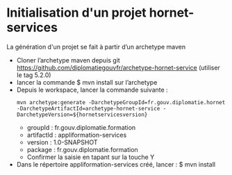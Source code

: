 # Initialisation d'un projet hornet-services

La génération d'un projet se fait à partir d’un archetype maven
- Cloner l’archetype maven depuis git https://github.com/diplomatiegouvfr/archetype-hornet-service (utiliser le tag 5.2.0)
- lancer la commande $ mvn install sur l’archetype
- Depuis le workspace, lancer la commande suivante :
    ```
    mvn archetype:generate -DarchetypeGroupId=fr.gouv.diplomatie.hornet -DarchetypeArtifactId=archetype-hornet-service -DarchetypeVersion=${hornetservicesversion}
    ```
    - groupId : fr.gouv.diplomatie.formation
    - artifactId : appliformation-services
    - version : 1.0-SNAPSHOT
    - package : fr.gouv.diplomatie.formation
    - Confirmer la saisie en tapant sur la touche Y
- Dans le répertoire appliformation-services créé, lancer : $ mvn install
